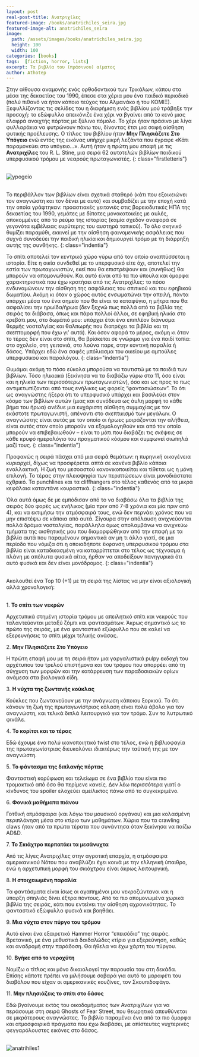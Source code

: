 ```yaml
---
layout: post
real-post-title: Ανατριχίλες
featured-image: /books/anatrichiles_seira.jpg
featured-image-alt: anatrichiles_seira
image:
  path: /assets/images/books/anatrichiles_seira.jpg
  height: 100
  width: 100
categories: [books]
tags:  [fiction, horror, lists]
excerpt: Τα βιβλία του (πράσινου) αίματος
author: Athotep
---
```


Στην αίθουσα αναμονής ενός ορθοδοντικού των Τρικάλων, κάπου στα μέσα της δεκαετίας του 1990, έπεσε στα χέρια μου ένα παιδικό περιοδικό (πολύ πιθανό να ήταν κάποιο τεύχος του Αλμανάκο ή του ΚΟΜΙΞ). Ξεφυλλίζοντας τις σελίδες του η διαφήμιση ενός βιβλίου μού τράβηξε την προσοχή: το εξώφυλλο απεικόνιζε ένα χέρι να βγαίνει από το κενό μιας ελαφρά ανοιχτής πόρτας με ξύλινο πόμολο. Το χέρι ήταν πράσινο με λίγα φυλλαράκια να φυτρώνουν πάνω του, δίνοντας έτσι μια σαφή αίσθηση φυτικής προέλευσης. Ο τίτλος του βιβλίου ήταν **Μην Πλησιάζετε Στο Υπόγειο** ενώ εντός της εικόνας υπήρχε μικρή λεζάντα που έγραφε «Κάτι παραμονεύει στο υπόγειο…». Αυτή ήταν η πρώτη μου επαφή με τις **Ανατριχίλες** του R. L. Stine, μια σειρά 62 αυτοτελών βιβλίων παιδικού υπερφυσικού τρόμου με νεαρούς πρωταγωνιστές.
{: class="firstletteris"}  
<br>

![ypogeio](/assets/images/books/minplisiazetestoipogeio.jpg)  
<br>

Το περιβάλλον των βιβλίων είναι σχετικά σταθερό (κάτι που εξοικειώνει τον αναγνώστη και τον δένει με αυτό) και συμβαδίζει με την εποχή κατά την οποία γράφτηκαν: προαστιακές γειτονιές στις βορειοδυτικές ΗΠΑ της δεκαετίας του 1990, γεμάτες με δίπατες μονοκατοικίες με αυλές, αποκομμένες από το ρεύμα της ιστορίας (καμία σχεδόν αναφορά σε γεγονότα εμβέλειας ευρύτερης του αυστηρά τοπικού). Το όλο σκηνικό θυμίζει παραμύθι, εκκινεί με την αίσθηση φαινομενικής ασφάλειας που συχνά συνοδεύει την παιδική ηλικία και δημιουργεί τρόμο με τη διάρρηξη αυτής της συνθήκης.
{: class="indentia"}

Το σπίτι αποτελεί τον κεντρικό χώρο γύρω από τον οποίο αναπτύσσεται η ιστορία. Είτε η οικία συνδεθεί με το υπερφυσικό είτε όχι, αποτελεί την εστία των πρωταγωνιστών, εκεί που θα επιστρέψουν και (συνήθως) θα μπορούν να απομονωθούν. Και αυτό είναι από τα πιο ύπουλα και όμορφα χαρακτηριστικά που έχω κρατήσει από τις Ανατριχίλες: το πόσο ενδυναμώνουν την αίσθηση της ασφάλειας του σπιτικού και του εφηβικού δωματίου. Ακόμη κι όταν ο χώρος αυτός ενσωματώνει την απειλή, πάντα υπάρχει μέσα του ένα σημείο που θα είναι το καταφύγιο, η μήτρα που θα ασφαλίσει την ηρωίδα/ήρωα (δεν ξεχνώ πως πολλά από τα βιβλία της σειράς τα διάβασα, όπως και πάρα πολλοί άλλοι, σε εφηβική ηλικία στο κρεβάτι μου, στο δωμάτιό μου: υπάρχει έτσι ένα επιπλέον διάνυσμα θερμής νοσταλγίας και θαλπωρής που διατρέχει τα βιβλία και τη σκεπτομορφή που έχω γι’ αυτά). Και όσον αφορά το μέρος, ακόμη κι όταν το τέρας δεν είναι στο σπίτι, θα βρίσκεται σε γνώριμα για ένα παιδί τοπία: στο σχολείο, στη γειτονιά, στο λούνα παρκ, στην κοντινή παραλία ή δάσος. Υπάρχει εδώ ένα σαφές μπόλιασμα του οικείου με αμπούλες υπερφυσικού και παραλόγου.
{: class="indentia"}

Θυμάμαι ακόμη το πόσο εύκολα μπορούσα να ταυτιστώ με τα παιδιά των βιβλίων. Τόσο ηλικιακά (ξεκίνησα να τα διαβάζω γύρω στα 11, όσο είναι και η ηλικία των περισσότερων πρωταγωνιστών), όσο και ως προς το πως αντιμετωπίζονται από τους ενήλικες ως φορείς “φαντασιώσεων”. Το ότι ως αναγνώστης ήξερα ότι το υπερφυσικό υπάρχει και βασιλεύει στον κόσμο των βιβλίων αυτών (μιας και συνόδευα ως άυλη μορφή το κάθε βήμα του ήρωα) ανέδυε μια ευχάριστη αίσθηση συμμαχίας με τον εκάστοτε πρωταγωνιστή, απέναντι στο σκεπτικισμό των μεγάλων. Ο αναγνώστης είναι αυτός με τον οποίο οι ήρωες μοιράζονται την αλήθεια, είναι αυτός στον οποίο μπορούν να εξομολογηθούν και από τον οποίο μπορούν να επιβεβαιωθούν – είναι το μάτι που διαβάζει τις σκέψεις σε κάθε κρυφό ημερολόγιο του πραγματικού κόσμου και συμφωνεί σιωπηλά μαζί τους.
{: class="indentia"}

Προφανώς η σειρά πάσχει από μια σειρά θεμάτων: η πυρηνική οικογένεια κυριαρχεί, δίχως να προσφέρεται απτά σε κανένα βιβλίο κάποια εναλλακτική. Η ζωή του μεσοαστού κανονικοποιείται και τίθεται ως η μόνη επιλογή. Το τέρας στην πλειοψηφία των περιπτώσεων είναι μονοδιάστατα εχθρικό. Τα punchlines και τα cliffhangers στο τέλος καθενός από τα μικρά κεφάλαια καταντάνε κουραστικά.
{: class="indentia"}

Όλα αυτά όμως δε με εμπόδισαν από το να διαβάσω όλα τα βιβλία της σειράς δύο φορές ως ενήλικος (μία πριν από 7-8 χρόνια και μία πριν από 4), και να εκτιμήσω την ατμόσφαιρά τους, ενώ δεν περνάει χρόνος που να μην επιστέψω σε κάποια από αυτά. Σίγουρα στην απόλαυση ανιχνεύονται πολλά δράμια νοσταλγίας, παράλληλα όμως απολαμβάνω να ανιχνεύω τμήματα της αισθητικής μου που διαμορφώθηκαν από την επαφή με τα βιβλία αυτά που παραμένουν σημαντικά αν μη τι άλλο γιατί, σε μια περίοδο που νόμιζα ότι η οποιαδήποτε έκφανση υπερφυσικού τρόμου στα βιβλία είναι καταδικασμένη να καταρρίπτεται στο τέλος ως τέχνασμα ή πλάνη με απόλυτα φυσικά αίτια, ήρθαν να αποδείξουν πανηγυρικά ότι αυτό φυσικά και δεν είναι μονόδρομος.
{: class="indentia"}  
<br>

Ακολουθεί ένα Top 10 (+1) με τη σειρά της λίστας να μην είναι αξιολογική αλλά χρονολογική:  
<br>

1\. **Το σπίτι των νεκρών**

Αρχετυπικά στημένη ιστορία τρόμου με απειλητικό σπίτι και νεκρούς που ταλαντεύονται μεταξύ ζόμπι και φαντασμάτων. Άκρως σημαντικό ως το πρώτο της σειράς, με ένα φανταστικό εξώφυλλο που σε καλεί να εξερευνήσεις το σπίτι μέχρι τελικής ανάσας.

2\. **Μην Πλησιάζετε Στο Υπόγειο**

Η πρώτη επαφή μου με τη σειρά ήταν μια γαργαλιστικά pulpy εκδοχή του αρχέτυπου του τρελού επιστήμονα και του τρόμου που απορρέει από τη σύγχυση των μορφών και την κατάρρευση των παραδοσιακών ορίων ανάμεσα στα βιολογικά είδη.   

3\. **Η νύχτα της ζωντανής κούκλας**

Κούκλες που ζωντανεύουν με την ανάγνωση κάποιου ξορκιού. Το ότι κάνουν τη ζωή της πρωταγωνίστριας κόλαση είναι πολύ άβολο για τον αναγνώστη, και τελικά διπλά λειτουργικό για τον τρόμο. Συν το λυτρωτικό φινάλε.

4\. **Το κορίτσι και το τέρας**

Εδώ έχουμε ένα πολύ ικανοποιητικό twist στο τέλος, ενώ η βιβλιοφαγία της πρωταγωνίστριας διευκολύνει ιδιαιτέρως την ταύτισή της με τον αναγνώστη.

5\. **Το φάντασμα της διπλανής πόρτας**

Φανταστική κορύφωση και τελείωμα σε ένα βιβλίο που είναι πιο τρομακτικό από όσο θα περίμενε κανείς. Δεν λέω περισσότερα γιατί ο κίνδυνος του spoiler ελοχεύει αμείλικτος πάνω από το συγκεκριμένο.

6\. **Φονικά μαθήματα πιάνου**

Γοτθική ατμόσφαιρα (και λόγω του μουσικού οργάνου) και μια κολασμένη περιπλάνηση μέσα στο κτίριο των μαθημάτων. Χώρια που τα crawling claws ήταν από τα πρώτα τέρατα που συνάντησα όταν ξεκίνησα να παίζω AD&D.

7\. **Το Σκιάχτρο περπατάει τα μεσάνυχτα**

Από τις λίγες Ανατριχίλες στην αγροτική επαρχία, η ατμόσφαιρα αμερικανικού Νότου που αναβλύζει έχει κοινά με την ελληνική ύπαιθρο, ενώ η αρχετυπική μορφή του σκιάχτρου είναι άκρως λειτουργική.

8\. **Η στοιχειωμένη παραλία**

Τα φαντάσματα είναι ίσως οι αγαπημένοι μου νεκροζώντανοι και η ύπαρξη σπηλιάς δίνει έξτρα πόντους. Από τα πιο απομονωμένα χωρικά βιβλία της σειράς, κάτι που εντείνει την αίσθηση αχρονικότητας. Το φανταστικό εξώφυλλο φυσικά και βοηθάει.

9\. **Μια νύχτα στον πύργο του τρόμου**

Αυτό είναι ένα εξαιρετικό Hammer Horror “επεισόδιο” της σειράς. Βρετανικό, με ένα μεθυστικά δαιδαλώδες κτίριο για εξερεύνηση, καθώς και αναδρομή στην παράδοση. Θα ήθελα να έχω χάρτη του πύργου.

10\. **Βγήκε από το νεροχύτη**

Νομίζω ο τίτλος και μόνο δικαιολογεί την παρουσία του στη δεκάδα. Επίσης κάποτε πρέπει να μιλήσουμε σοβαρά για αυτό το μαραφέτι του διαβόλου που είχαν οι αμερικανικές κουζίνες, τον Σκουπιδοφάγο.

11\. **Μην πλησιάζεις το σπίτι στο δάσος**

Εδώ βγαίνουμε εκτός του οικοδομήματος των Ανατριχίλων για να περάσουμε στη σειρά Ghosts of Fear Street, που θεωρητικά απευθύνεται σε μικρότερους αναγνώστες. Το βιβλίο παραμένει ένα από τα πιο όμορφα και ατμοσφαιρικά πράγματα που έχω διαβάσει, με απίστευτες νυχτερινές φεγγαρόλουστες εικόνες στο δάσος.  
<br>

![anatrihiles1](/assets/images/books/anatrichiles1.jpg)  
<br>
